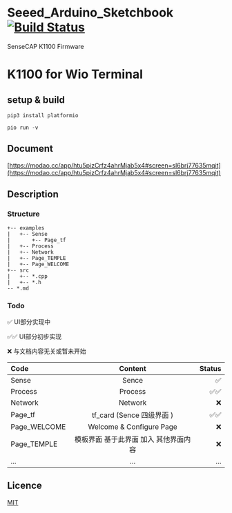 # Seeed_Arduino_Sketchbook [![Build Status](https://travis-ci.com/Seeed-Studio/Seeed_Arduino_Sketchbook.svg?branch=master)](https://travis-ci.com/Seeed-Studio/Seeed_Arduino_Sketchbook)

SenseCAP K1100 Firmware

# K1100 for Wio Terminal

## setup & build
```
pip3 install platformio
```

```
pio run -v
```
## Document

[https://modao.cc/app/htu5pizCrfz4ahrMjab5x4#screen=sl6brj77635mqit](https://modao.cc/app/htu5pizCrfz4ahrMjab5x4#screen=sl6brj77635mqit)

## Description

### Structure

```
+-- examples
|   +-- Sense
|       +-- Page_tf
|   +-- Process
|   +-- Network
|   +-- Page_TEMPLE
|   +-- Page_WELCOME
+-- src
|   +-- *.cpp
|   +-- *.h
-- *.md
```


### Todo

✅  UI部分实现中

✅✅  UI部分初步实现

❌ 与文档内容无关或暂未开始

| Code | Content | Status|
| :------------ |:---------------:| -----:|
|Sense| Sence |✅ |
|Process| Process |✅✅ |
|Network| Network|❌|
|Page_tf| tf_card (Sence 四级界面 ) | ✅✅ |
|Page_WELCOME| Welcome & Configure Page | ❌ |
|Page_TEMPLE| 模板界面 基于此界面 加入 其他界面内容| ❌|
|...| ...| ...|

## Licence

[MIT](LICENSE.txt)
